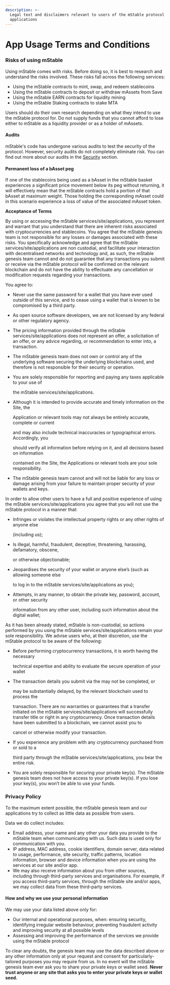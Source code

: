 ```yaml
---
description: >-
  Legal text and disclaimers relevant to users of the mStable protocol and its
  applications
---
```


# App Usage Terms and Conditions

### Risks of using mStable

Using mStable comes with risks. Before doing so, it is best to research and understand the risks involved. These risks fall across the following services:

* Using the mStable contracts to mint, swap, and redeem stablecoins
* Using the mStable contracts to deposit or withdraw mAssets from Save
* Using the mStable EARN contracts for liquidity mining
* Using the mStable Staking contracts to stake MTA

Users should do their own research depending on what they intend to use the mStable protocol for. Do not supply funds that you cannot afford to lose either to mStable as a liquidity provider or as a holder of mAssets.

#### Audits

mStable's code has undergone various audits to test the security of the protocol. However, security audits do not completely eliminate risk. You can find out more about our audits in the [Security](../protocol/security/) section.

#### Permanent loss of a bAsset peg

If one of the stablecoins being used as a bAsset in the mStable basket experiences a significant price movement below its peg without returning, it will effectively mean that the mStable contracts hold a portion of that bAsset at maximum weight. Those holding the corresponding mAsset could in this scenario experience a loss of value of the associated mAsset token. 

**Acceptance of Terms**

By using or accessing the mStable services/site/applications, you represent and warrant that you understand that there are inherent risks associated with cryptocurrencies and stablecoins. You agree that the mStable genesis team is not responsible for any losses or damages associated with these risks. You specifically acknowledge and agree that the mStable services/site/applications are non custodial, and facilitate your interaction with decentralised networks and technology and, as such, the mStable genesis team cannot and do not guarantee that any transactions you submit or receive via the mStable protocol  will be confirmed on the relevant blockchain and do not have the ability to effectuate any cancellation or modification requests regarding your transactions.

You agree to:

* Never use the same password for a wallet that you have ever used outside of this service, and to cease using a wallet that is known to be compromised by a third party.
* As open source software developers, we are not licensed by any federal or other regulatory agency.
* The pricing information provided through the mStable services/site/applications does not represent an offer, a solicitation of an offer, or any advice regarding, or recommendation to enter into, a transaction.
* The mStable genesis team does not own or control any of the underlying software securing the underlying blockchains used, and therefore is not responsible for their security or operation.
* You are solely responsible for reporting and paying any taxes applicable to your use of

  the mStable services/site/applications.

* Although it is intended to provide accurate and timely information on the Site, the

  Application or relevant tools may not always be entirely accurate, complete or current

  and may also include technical inaccuracies or typographical errors. Accordingly, you

  should verify all information before relying on it, and all decisions based on information

  contained on the Site, the Applications or relevant tools are your sole responsibility.

* The mStable genesis team cannot and will not be liable for any loss or damage arising from your failure to maintain proper security of your wallets and keys.

In order to allow other users to have a full and positive experience of using the mStable services/site/applications you agree that you will not use the mStable protocol in a manner that:

* Infringes or violates the intellectual property rights or any other rights of anyone else

  \(including us\);

* Is illegal, harmful, fraudulent, deceptive, threatening, harassing, defamatory, obscene,

  or otherwise objectionable;

* Jeopardises the security of your wallet or anyone else’s \(such as allowing someone else

  to log in to the mStable services/site/applications as you\);

* Attempts, in any manner, to obtain the private key, password, account, or other security

  information from any other user, including such information about the digital wallet;

As it has been already stated, mStable is non-custodial, so actions performed by you using the mStable services/site/applications remain your sole responsibility. We advise users who, at their discretion, use the mStable protocol to be aware of the following:

* Before performing cryptocurrency transactions, it is worth having the necessary

  technical expertise and ability to evaluate the secure operation of your wallet

* The transaction details you submit via the may not be completed, or

  may be substantially delayed, by the relevant blockchain used to process the

  transaction. There are no warranties or guarantees that a transfer initiated on the mStable services/site/applications will successfully transfer title or right in any cryptocurrency.  Once transaction details have been submitted to a blockchain, we cannot assist you to

  cancel or otherwise modify your transaction.

* If you experience any problem with any cryptocurrency purchased from or sold to a

  third party through the mStable services/site/applications, you bear the entire risk.

* You are solely responsible for securing your private key\(s\). The mStable genesis team does not have access to your private key\(s\). If you lose your key\(s\), you won’t be able to use your funds.

### Privacy Policy

To the maximum extent possible, the mStable genesis team and our applications try to collect as little data as possible from users. 

Data we do collect includes: 

* Email address, your name and any other your data you provide to the mStable team when communicating with us. Such data is used only for communication with you.
* IP address, MAC address, cookie identifiers, domain server, data related to usage, performance, site security, traffic patterns, location information, browser and device information when you are using the services at our site and/or app.
* We may also receive information about you from other sources, including through third-party services and organisations. For example, if you access third-party services, through the mStable site and/or apps, we may collect data from these third-party services. 

#### How and why we use your personal information

We may use your data listed above only for: 

* Our internal and operational purposes, when: ensuring security, identifying irregular website behaviour, preventing fraudulent activity and improving security at all possible levels
* Assessing and improving the performance of the services we provide using the mStable protocol

To clear any doubts, the genesis team may use the data described above or any other information only at your request and consent for particularly-tailored purposes you may require from us. In no event will the mStable genesis team ever ask you to share your private keys or wallet seed. **Never trust anyone or any site that asks you to enter your private keys or wallet seed.**

